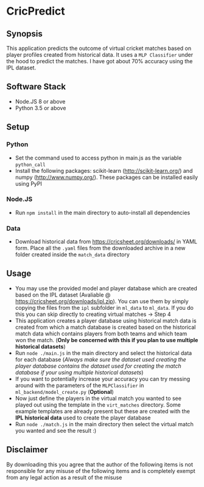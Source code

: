 # CricPredict
## Synopsis
This application predicts the outcome of virtual cricket matches based on player profiles created from historical data. It uses a `MLP Classifier` under the hood to predict the matches. I have got about 70% accuracy using the IPL dataset.
## Software Stack
* Node.JS 8 or above
* Python 3.5 or above
## Setup
### Python
* Set the command used to access python in main.js as the variable `python_call`
* Install the following packages: scikit-learn (http://scikit-learn.org/) and numpy (http://www.numpy.org/). These packages can be installed easily using PyPI
### Node.JS
* Run ```npm install``` in the main directory to auto-install all dependencies
### Data
* Download historical data from https://cricsheet.org/downloads/ in YAML form.   Place all the `.yaml` files from the downloaded archive in a new folder created inside the `match_data` directory
## Usage
* You may use the provided model and player database which are created based on the IPL dataset (Avaliable @ https://cricsheet.org/downloads/ipl.zip). You can use them by simply copying the files from the `ipl` subfolder in `ml_data` to `ml_data`. If you do this you can skip directly to creating virtual matches -> Step 4
* This application creates a player database using historical match data is created from which a match database is created based on the historical match data which contains players from both teams and which team won the match. (**Only be concerned with this if you plan to use multiple historical datasets**)
* Run ```node ./main.js``` in the main directory and select the historical data for each database (*Always make sure the dataset used creating the player database contains the dataset used for creating the match database if your using multiple historical datasets*)
* If you want to potentially increase your accuracy you can try messing around with the parameters of the `MLPClassifier` in `ml_backend/model_create.py` (**Optional**)
* Now just define the players in the virtual match you wanted to see played out using the template in the `virt_matches` directory. Some example templates are already present but these are created with the **IPL historical data** used to create the player database
* Run ```node ./match.js``` in the main directory then select the virtual match you wanted and see the result :)
## Disclaimer
By downloading this you agree that the author of the following items is not responsible for any misuse of the following items and is completely exempt from any legal action as a result of the misuse 